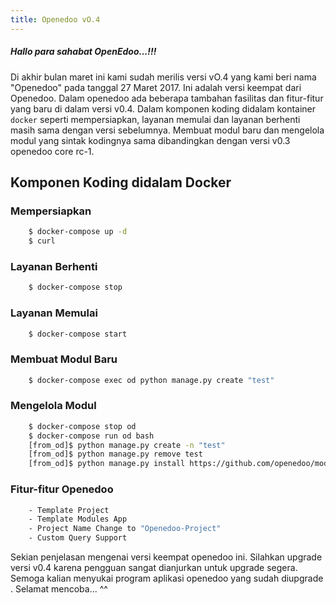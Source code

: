 ```yaml
---
title: Openedoo vO.4 
---
```


##### Hallo para sahabat OpenEdoo...!!!

Di akhir bulan maret ini kami sudah merilis versi vO.4 yang kami beri nama "Openedoo" pada tanggal 27 Maret 2017. Ini adalah versi keempat dari Openedoo. Dalam openedoo  ada beberapa tambahan fasilitas dan fitur-fitur yang baru di dalam versi v0.4. Dalam komponen koding didalam kontainer `docker` seperti mempersiapkan, layanan memulai dan layanan berhenti masih sama dengan versi sebelumnya. Membuat modul baru dan mengelola modul yang sintak kodingnya sama dibandingkan dengan versi v0.3 openedoo core rc-1. 

## Komponen Koding didalam Docker

### Mempersiapkan
```sh
	$ docker-compose up -d
	$ curl
```

### Layanan Berhenti
```sh
	$ docker-compose stop
```

### Layanan Memulai
```sh
	$ docker-compose start
```

### Membuat Modul Baru
```sh 
	$ docker-compose exec od python manage.py create "test"
```

### Mengelola Modul
```sh
	$ docker-compose stop od
	$ docker-compose run od bash
	[from_od]$ python manage.py create -n "test"
	[from_od]$ python manage.py remove test
	[from_od]$ python manage.py install https://github.com/openedoo/module_hello
```

### Fitur-fitur Openedoo
```sh
	- Template Project
	- Template Modules App
	- Project Name Change to "Openedoo-Project"
	- Custom Query Support
```

Sekian penjelasan mengenai versi keempat openedoo ini. Silahkan upgrade versi v0.4 karena pengguan sangat dianjurkan untuk upgrade segera. Semoga kalian menyukai program aplikasi openedoo yang sudah diupgrade . Selamat mencoba... ^^